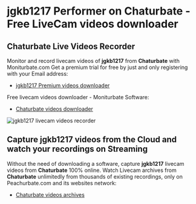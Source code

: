 # jgkb1217 Performer on Chaturbate - Free LiveCam videos downloader

## Chaturbate Live Videos Recorder

Monitor and record livecam videos of **jgkb1217** from **Chaturbate** with Moniturbate.com
Get a premium trial for free by just and only registering with your Email address:
* [jgkb1217 Premium videos downloader](https://moniturbate.com/request-demo-licence-key.html)

Free livecam videos downloader - Moniturbate Software:
* [Chaturbate videos downloader](https://moniturbate.com/moniturbate-download-software.html)

![jgkb1217 livecam videos recorder](https://peachurnet.com/templates/moniturbate-software.png)


## Capture jgkb1217 videos from the Cloud and watch your recordings on Streaming

Without the need of downloading a software, capture **jgkb1217** livecam videos from **Chaturbate** 100% online.
Watch Livecam archives from **Chaturbate** unlimitedly from thousands of existing recordings, only on Peachurbate.com and its websites network:
* [Chaturbate videos archives](https://peachurnet.com/)